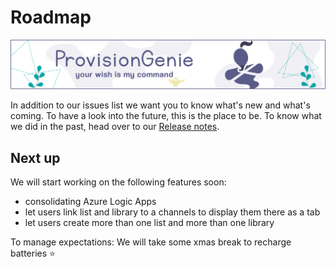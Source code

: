 # Roadmap

![header image](../media/index/Genie_Header.png)

In addition to our issues list we want you to know what's new and what's coming. To have a look into the future, this is the place to be. To know what we did in the past, head over to our [Release notes](releasenotes.md).

## Next up

We will start working on the following features soon: 

- consolidating Azure Logic Apps
- let users link list and library to a channels to display them there as a tab
- let users create more than one list and more than one library

To manage expectations: We will take some xmas break to recharge batteries ⭐
